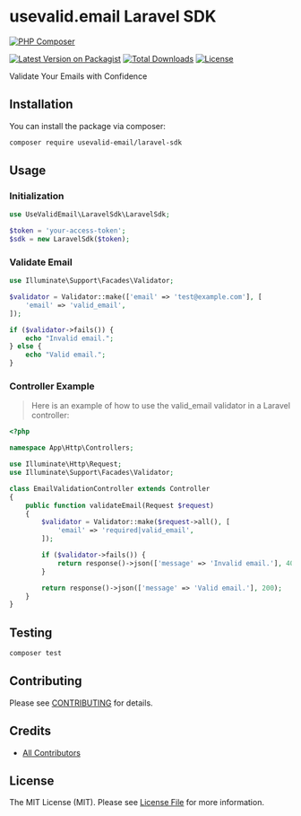 # usevalid.email Laravel SDK

[![PHP Composer](https://github.com/usevalid-email/laravel-sdk/actions/workflows/php.yml/badge.svg)](https://github.com/usevalid-email/laravel-sdk/actions/workflows/php.yml)

[![Latest Version on Packagist](https://img.shields.io/packagist/v/usevalid-email/laravel-sdk.svg?style=flat-square)](https://packagist.org/packages/usevalid-email/laravel-sdk)
[![Total Downloads](https://img.shields.io/packagist/dt/usevalid-email/laravel-sdk.svg?style=flat-square)](https://packagist.org/packages/usevalid-email/laravel-sdk)
[![License](https://img.shields.io/packagist/l/usevalid-email/laravel-sdk.svg?style=flat-square)](https://packagist.org/packages/usevalid-email/laravel-sdk)

Validate Your Emails with Confidence

## Installation

You can install the package via composer:

```bash
composer require usevalid-email/laravel-sdk
```

## Usage

### Initialization

```php
use UseValidEmail\LaravelSdk\LaravelSdk;

$token = 'your-access-token';
$sdk = new LaravelSdk($token);
```

### Validate Email

```php
use Illuminate\Support\Facades\Validator;

$validator = Validator::make(['email' => 'test@example.com'], [
    'email' => 'valid_email',
]);

if ($validator->fails()) {
    echo "Invalid email.";
} else {
    echo "Valid email.";
}
```
### Controller Example
> Here is an example of how to use the valid_email validator in a Laravel controller:

```php
<?php

namespace App\Http\Controllers;

use Illuminate\Http\Request;
use Illuminate\Support\Facades\Validator;

class EmailValidationController extends Controller
{
    public function validateEmail(Request $request)
    {
        $validator = Validator::make($request->all(), [
            'email' => 'required|valid_email',
        ]);

        if ($validator->fails()) {
            return response()->json(['message' => 'Invalid email.'], 400);
        }

        return response()->json(['message' => 'Valid email.'], 200);
    }
}
```

## Testing

```bash
composer test
```

## Contributing

Please see [CONTRIBUTING](CONTRIBUTING.md) for details.

## Credits

- [All Contributors](https://github.com/usevalid-email/laravel-sdk/graphs/contributors)

## License

The MIT License (MIT). Please see [License File](LICENSE) for more information.
